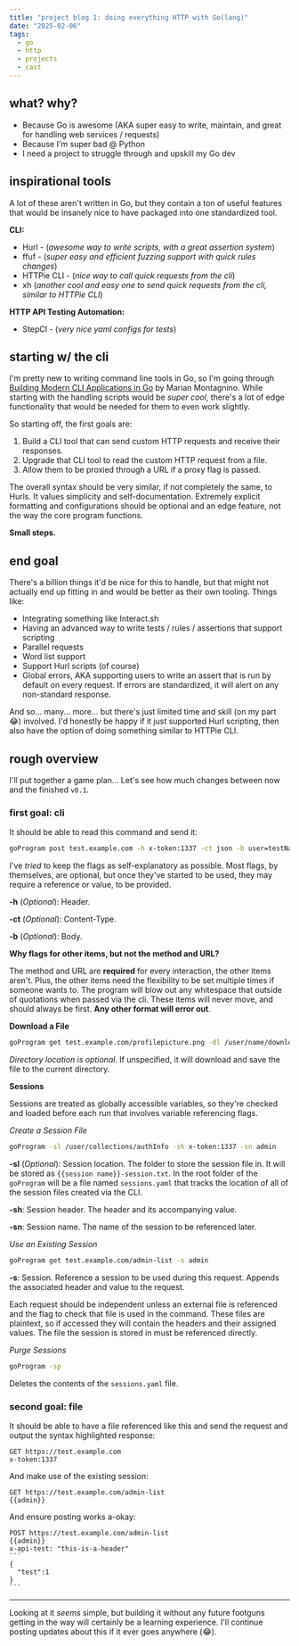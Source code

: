 ```yaml
---
title: "project blog 1: doing everything HTTP with Go(lang)"
date: "2025-02-06"
tags:
  - go
  - http
  - projects
  - cast
---
```


## what? why?

- Because Go is awesome (AKA super easy to write, maintain, and great for handling web services / requests)
- Because I'm super bad @ Python
- I need a project to struggle through and upskill my Go dev

## inspirational tools

A lot of these aren't written in Go, but they contain a ton of useful features that would be insanely nice to have packaged into one standardized tool.

**CLI:**

- Hurl - (_awesome way to write scripts, with a great assertion system_)
- ffuf - (_super easy and efficient fuzzing support with quick rules changes_)
- HTTPie CLI - (_nice way to call quick requests from the cli_)
- xh (_another cool and easy one to send quick requests from the cli, similar to HTTPie CLI_)

**HTTP API Testing Automation:**

- StepCI - (_very nice yaml configs for tests_)

## starting w/ the cli

I'm pretty new to writing command line tools in Go, so I'm going through [Building Modern CLI Applications in Go](https://www.amazon.com/Building-Modern-CLI-Applications-next-level/dp/1804611654) by Marian Montagnino. While starting with the handling scripts would be _super cool_, there's a lot of edge functionality that would be needed for them to even work slightly.

So starting off, the first goals are:

1. Build a CLI tool that can send custom HTTP requests and receive their responses.
2. Upgrade that CLI tool to read the custom HTTP request from a file.
3. Allow them to be proxied through a URL if a proxy flag is passed.

The overall syntax should be very similar, if not completely the same, to Hurls. It values simplicity and self-documentation. Extremely explicit formatting and configurations should be optional and an edge feature, not the way the core program functions.

**Small steps.**

## end goal

There's a billion things it'd be nice for this to handle, but that might not actually end up fitting in and would be better as their own tooling. Things like:

- Integrating something like Interact.sh
- Having an advanced way to write tests / rules / assertions that support scripting
- Parallel requests
- Word list support
- Support Hurl scripts (of course)
- Global errors, AKA supporting users to write an assert that is run by default on every request. If errors are standardized, it will alert on any non-standard response.

And so... many... more... but there's just limited time and skill (on my part 😂) involved. I'd honestly be happy if it just supported Hurl scripting, then also have the option of doing something similar to HTTPie CLI.

## rough overview

I'll put together a game plan... Let's see how much changes between now and the finished `v0.1`.

### first goal: cli

It should be able to read this command and send it:

```bash
goProgram post test.example.com -h x-token:1337 -ct json -b user=testName
```

I've _tried_ to keep the flags as self-explanatory as possible. Most flags, by themselves, are optional, but once they've started to be used, they may require a reference or value, to be provided.

**-h** (_Optional_): Header.

**-ct** (_Optional_): Content-Type.

**-b** (_Optional_): Body.

**Why flags for other items, but not the method and URL?**

The method and URL are **required** for every interaction, the other items aren't. Plus, the other items need the flexibility to be set multiple times if someone wants to. The program will blow out any whitespace that outside of quotations when passed via the cli. These items will never move, and should always be first. **Any other format will error out**.

**Download a File**

```bash
goProgram get test.example.com/profilepicture.png -dl /user/name/downloads
```

_Directory location is optional_. If unspecified, it will download and save the file to the current directory.

**Sessions**

Sessions are treated as globally accessible variables, so they're checked and loaded before each run that involves variable referencing flags.

_Create a Session File_

```bash
goProgram -sl /user/collections/authInfo -sh x-token:1337 -sn admin
```

**-sl** (_Optional_): Session location. The folder to store the session file in. It will be stored as `{{session name}}-session.txt`. In the root folder of the `goProgram` will be a file named `sessions.yaml` that tracks the location of all of the session files created via the CLI.

**-sh**: Session header. The header and its accompanying value.

**-sn**: Session name. The name of the session to be referenced later.

_Use an Existing Session_

```bash
goProgram get test.example.com/admin-list -s admin
```

**-s**: Session. Reference a session to be used during this request. Appends the associated header and value to the request.

Each request should be independent unless an external file is referenced and the flag to check that file is used in the command. These files are plaintext, so if accessed they will contain the headers and their assigned values. The file the session is stored in must be referenced directly.

_Purge Sessions_

```bash
goProgram -sp
```

Deletes the contents of the `sessions.yaml` file.

### second goal: file

It should be able to have a file referenced like this and send the request and output the syntax highlighted response:

```http
GET https://test.example.com
x-token:1337
```

And make use of the existing session:

```http
GET https://test.example.com/admin-list
{{admin}}
```

And ensure posting works a-okay:

````http
POST https://test.example.com/admin-list
{{admin}}
x-api-test: "this-is-a-header"
```
{
  "test":1
}
```
````

---

Looking at it _seems_ simple, but building it without any future footguns getting in the way will certainly be a learning experience. I'll continue posting updates about this if it ever goes anywhere (😂).
